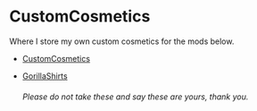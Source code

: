 # CustomCosmetics

Where I store my own custom cosmetics for the mods below.

- [CustomCosmetics](https://github.com/wryser/CustomCosmetics)
- [GorillaShirts](https://github.com/developer9998/GorillaShirts)

  ###### Please do not take these and say these are yours, thank you.
